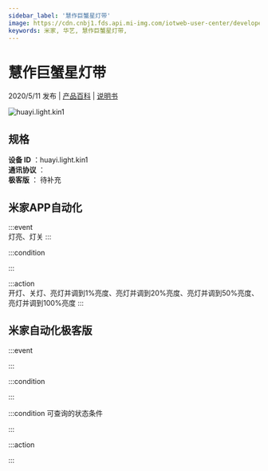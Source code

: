 ```yaml
---
sidebar_label: '慧作巨蟹星灯带'
image: https://cdn.cnbj1.fds.api.mi-img.com/iotweb-user-center/developer_16790476543971IO6h5yG.png?GalaxyAccessKeyId=AKVGLQWBOVIRQ3XLEW&Expires=9223372036854775807&Signature=wgW2a7nZpsse1F9us2AG70NBNEo=
keywords: 米家, 华艺, 慧作巨蟹星灯带, 
---
```

# 慧作巨蟹星灯带

2020/5/11 发布 | [产品百科](https://home.mi.com/webapp/content/baike/product/index.html?model=huayi.light.kin1/) | [说明书](https://home.mi.com/views/introduction.html?model=huayi.light.kin1&region=cn)

![huayi.light.kin1](https://cdn.cnbj1.fds.api.mi-img.com/iotweb-user-center/developer_16790476543971IO6h5yG.png?GalaxyAccessKeyId=AKVGLQWBOVIRQ3XLEW&Expires=9223372036854775807&Signature=wgW2a7nZpsse1F9us2AG70NBNEo=)

## 规格  
> 
**设备 ID** ：huayi.light.kin1  
**通讯协议** ：  
**极客版**  ： 待补充 


## 米家APP自动化  

:::event  
灯亮、灯关
:::

:::condition  

:::

:::action   
开灯、关灯、亮灯并调到1%亮度、亮灯并调到20%亮度、亮灯并调到50%亮度、亮灯并调到100%亮度
:::

## 米家自动化极客版  

:::event  

:::

:::condition  

:::

:::condition 可查询的状态条件  

:::

:::action  

:::

        
